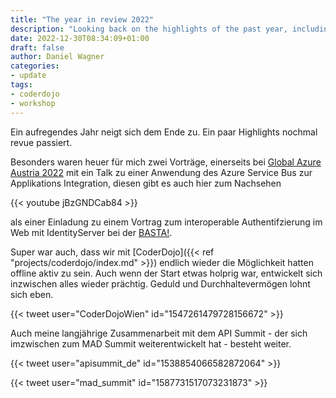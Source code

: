 ```yaml
---
title: "The year in review 2022"
description: "Looking back on the highlights of the past year, including exciting talks, CoderDojo activities and the start of my own business"
date: 2022-12-30T08:34:09+01:00
draft: false
author: Daniel Wagner
categories:
- update
tags:
- coderdojo
- workshop
---
```


Ein aufregendes Jahr neigt sich dem Ende zu. Ein paar Highlights nochmal revue passiert.

Besonders waren heuer für mich zwei Vorträge, einerseits bei [Global Azure Austria 2022](https://globalazure.at/) mit ein Talk zu einer Anwendung des Azure Service Bus zur Applikations Integration, diesen gibt es auch hier zum Nachsehen

{{< youtube jBzGNDCab84 >}}

als einer Einladung zu einem Vortrag zum interoperable Authentifzierung im Web mit IdentityServer bei der [BASTA!](https://basta.net/microservices-apis/openid-connect-fast-selbstgemacht-mit-identityserver/).


Super war auch, dass wir mit [CoderDojo]({{< ref "projects/coderdojo/index.md" >}}) endlich wieder die Möglichkeit hatten offline aktiv zu sein. Auch wenn der Start etwas holprig war, entwickelt sich inzwischen alles wieder prächtig. Geduld und Durchhaltevermögen lohnt sich eben.

{{< tweet user="CoderDojoWien" id="1547261479728156672" >}}


Auch meine langjährige Zusammenarbeit mit dem API Summit - der sich imzwischen zum MAD Summit weiterentwickelt hat - besteht weiter.

{{< tweet user="apisummit_de" id="1538854066582872064" >}}

{{< tweet user="mad_summit" id="1587731517073231873" >}}
